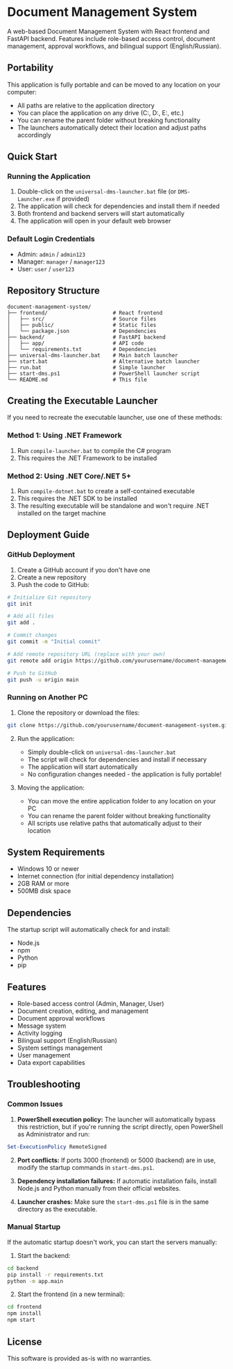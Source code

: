 # Document Management System

A web-based Document Management System with React frontend and FastAPI backend. Features include role-based access control, document management, approval workflows, and bilingual support (English/Russian).

## Portability

This application is fully portable and can be moved to any location on your computer:

- All paths are relative to the application directory
- You can place the application on any drive (C:, D:, E:, etc.)
- You can rename the parent folder without breaking functionality
- The launchers automatically detect their location and adjust paths accordingly

## Quick Start

### Running the Application
1. Double-click on the `universal-dms-launcher.bat` file (or `DMS-Launcher.exe` if provided)
2. The application will check for dependencies and install them if needed
3. Both frontend and backend servers will start automatically
4. The application will open in your default web browser

### Default Login Credentials
- Admin: `admin` / `admin123`
- Manager: `manager` / `manager123`
- User: `user` / `user123`

## Repository Structure

```
document-management-system/
├── frontend/                     # React frontend
│   ├── src/                      # Source files
│   ├── public/                   # Static files
│   └── package.json              # Dependencies
├── backend/                      # FastAPI backend
│   ├── app/                      # API code
│   └── requirements.txt          # Dependencies
├── universal-dms-launcher.bat    # Main batch launcher
├── start.bat                     # Alternative batch launcher
├── run.bat                       # Simple launcher
├── start-dms.ps1                 # PowerShell launcher script
└── README.md                     # This file
```

## Creating the Executable Launcher

If you need to recreate the executable launcher, use one of these methods:

### Method 1: Using .NET Framework
1. Run `compile-launcher.bat` to compile the C# program
2. This requires the .NET Framework to be installed

### Method 2: Using .NET Core/.NET 5+
1. Run `compile-dotnet.bat` to create a self-contained executable
2. This requires the .NET SDK to be installed
3. The resulting executable will be standalone and won't require .NET installed on the target machine

## Deployment Guide

### GitHub Deployment

1. Create a GitHub account if you don't have one
2. Create a new repository
3. Push the code to GitHub:

```bash
# Initialize Git repository
git init

# Add all files
git add .

# Commit changes
git commit -m "Initial commit"

# Add remote repository URL (replace with your own)
git remote add origin https://github.com/yourusername/document-management-system.git

# Push to GitHub
git push -u origin main
```

### Running on Another PC

1. Clone the repository or download the files:
```bash
git clone https://github.com/yourusername/document-management-system.git
```

2. Run the application:
   - Simply double-click on `universal-dms-launcher.bat`
   - The script will check for dependencies and install if necessary
   - The application will start automatically
   - No configuration changes needed - the application is fully portable!

3. Moving the application:
   - You can move the entire application folder to any location on your PC
   - You can rename the parent folder without breaking functionality
   - All scripts use relative paths that automatically adjust to their location

## System Requirements

- Windows 10 or newer
- Internet connection (for initial dependency installation)
- 2GB RAM or more
- 500MB disk space

## Dependencies

The startup script will automatically check for and install:
- Node.js
- npm
- Python
- pip

## Features

- Role-based access control (Admin, Manager, User)
- Document creation, editing, and management
- Document approval workflows
- Message system
- Activity logging
- Bilingual support (English/Russian)
- System settings management
- User management
- Data export capabilities

## Troubleshooting

### Common Issues

1. **PowerShell execution policy:** The launcher will automatically bypass this restriction, but if you're running the script directly, open PowerShell as Administrator and run:
```powershell
Set-ExecutionPolicy RemoteSigned
```

2. **Port conflicts:** If ports 3000 (frontend) or 5000 (backend) are in use, modify the startup commands in `start-dms.ps1`.

3. **Dependency installation failures:** If automatic installation fails, install Node.js and Python manually from their official websites.

4. **Launcher crashes:** Make sure the `start-dms.ps1` file is in the same directory as the executable.

### Manual Startup

If the automatic startup doesn't work, you can start the servers manually:

1. Start the backend:
```bash
cd backend
pip install -r requirements.txt
python -m app.main
```

2. Start the frontend (in a new terminal):
```bash
cd frontend
npm install
npm start
```

## License

This software is provided as-is with no warranties. 